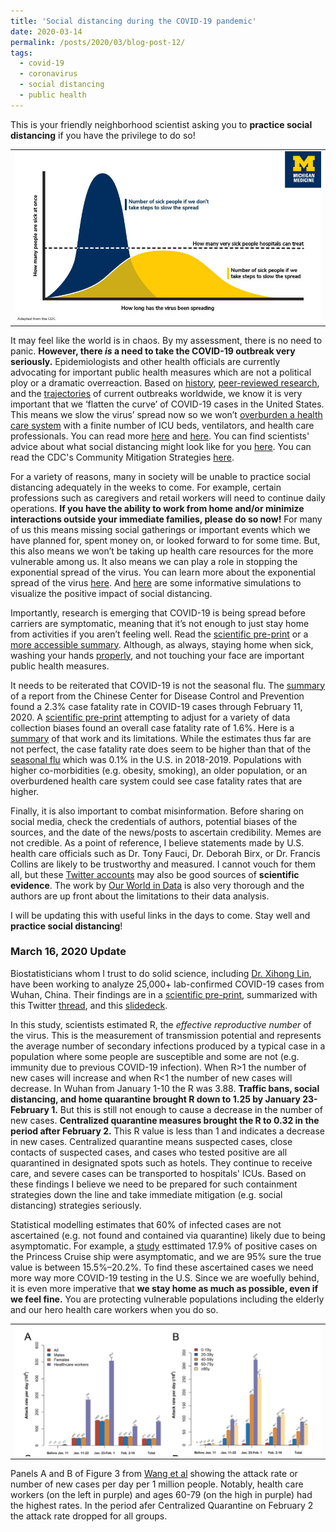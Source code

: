 ```yaml
---
title: 'Social distancing during the COVID-19 pandemic'
date: 2020-03-14
permalink: /posts/2020/03/blog-post-12/
tags:
  - covid-19
  - coronavirus
  - social distancing
  - public health
---
```


This is your friendly neighborhood scientist asking you to **practice social distancing** if you have the privilege to do so! 

<table align="center"><tr><td align="center" width="9999">
<img src="/images/Coronavirus_flattening_curve_1.jpg" align="center" width="600" alt="Project icon">
</td></tr></table>

It may feel like the world is in chaos. By my assessment, there is no need to panic. **However, there *is* a need to take the COVID-19 outbreak very seriously.** Epidemiologists and other health officials are currently advocating for important public health measures which are not a political ploy or a dramatic overreaction. Based on [history](https://www.pnas.org/content/104/18/7582), [peer-reviewed research](https://academic.oup.com/jtm/advance-article/doi/10.1093/jtm/taaa020/5735321), and the [trajectories](https://ourworldindata.org/grapher/covid-confirmed-cases-since-100th-case) of current outbreaks worldwide, we know it is very important that we ‘flatten the curve’ of COVID-19 cases in the United States. This means we slow the virus’ spread now so we won’t [overburden a health care system](https://www.statnews.com/2020/03/10/simple-math-alarming-answers-covid-19/) with a finite number of ICU beds, ventilators, and health care professionals. You can read more [here](https://healthblog.uofmhealth.org/wellness-prevention/flattening-curve-for-covid-19-what-does-it-mean-and-how-can-you-help) and [here](https://www.npr.org/sections/health-shots/2020/03/13/815502262/flattening-a-pandemics-curve-why-staying-home-now-can-save-lives). You can find scientists' advice about what social distancing might look like for you [here](https://www.theatlantic.com/family/archive/2020/03/coronavirus-what-does-social-distancing-mean/607927/). You can read the CDC's Community Mitigation Strategies [here](https://www.cdc.gov/coronavirus/2019-ncov/downloads/community-mitigation-strategy.pdf).  

For a variety of reasons, many in society will be unable to practice social distancing adequately in the weeks to come. For example, certain professions such as caregivers and retail workers will need to continue daily operations. **If you have the ability to work from home and/or minimize interactions outside your immediate families, please do so now!** For many of us this means missing social gatherings or important events which we have planned for, spent money on, or looked forward to for some time. But, this also means we won’t be taking up health care resources for the more vulnerable among us. It also means we can play a role in stopping the exponential spread of the virus. You can learn more about the exponential spread of the virus [here](https://www.youtube.com/watch?v=Kas0tIxDvrg&app=desktop). And  [here](https://www.washingtonpost.com/graphics/2020/world/corona-simulator/) are some informative simulations to visualize the positive impact of social distancing.

Importantly, research is emerging that COVID-19 is being spread before carriers are symptomatic, meaning that it’s not enough to just stay home from activities if you aren’t feeling well. Read the [scientific pre-print](https://www.medrxiv.org/content/10.1101/2020.03.05.20030502v1.full.pdf) or a [more accessible summary](https://www.sciencenews.org/article/coronavirus-most-contagious-before-during-first-week-symptoms). Although, as always, staying home when sick, washing your hands [properly](https://www.cdc.gov/handwashing/when-how-handwashing.html), and not touching your face are important public health measures.  

It needs to be reiterated that COVID-19 is not the seasonal flu. The [summary](https://jamanetwork.com/journals/jama/fullarticle/2762130) of a report from the Chinese Center for Disease Control and Prevention found a 2.3% case fatality rate in COVID-19 cases through February 11, 2020. A [scientific pre-print](https://www.medrxiv.org/content/10.1101/2020.03.04.20031104v1.full.pdf) attempting to adjust for a variety of data collection biases found an overall case fatality rate of 1.6%. Here is a [summary](https://statmodeling.stat.columbia.edu/2020/03/07/coronavirus-age-specific-fatality-ratio-estimated-using-stan/) of that work and its limitations. While the estimates thus far are not perfect, the case fatality rate does seem to be higher than that of the [seasonal flu](https://www.cdc.gov/flu/about/burden/index.html) which was 0.1% in the U.S. in 2018-2019. Populations with higher co-morbidities (e.g. obesity, smoking), an older population, or an overburdened health care system could see case fatality rates that are higher.  

Finally, it is also important to combat misinformation. Before sharing on social media, check the credentials of authors, potential biases of the sources, and the date of the news/posts to ascertain credibility. Memes are not credible. As a point of reference, I believe statements made by U.S. health care officials such as Dr. Tony Fauci, Dr. Deborah Birx, or Dr. Francis Collins are likely to be trustworthy and measured. I cannot vouch for them all, but these [Twitter accounts](https://www.forbes.com/sites/abrambrown/2020/03/14/coronavirus-the-most-essential-people-on-twitter-to-follow-during-the-covid-19-outbreak/#233ccf9275f3) may also be good sources of **scientific evidence**. The work by [Our World in Data](https://ourworldindata.org/coronavirus) is also very thorough and the authors are up front about the limitations to their data analysis.  

I will be updating this with useful links in the days to come. Stay well and **practice social distancing**!

### March 16, 2020 Update  

Biostatisticians whom I trust to do solid science, including [Dr. Xihong Lin](https://www.hsph.harvard.edu/xihong-lin/), have been working to analyze 25,000+ lab-confirmed COVID-19 cases from Wuhan, China. Their findings are in a [scientific pre-print](https://www.medrxiv.org/content/10.1101/2020.03.03.20030593v1), summarized with this Twitter [thread](https://twitter.com/XihongLin/status/1236075174069440512), and this [slidedeck](https://drive.google.com/file/d/14tGJF9tdv4osPhY1-fswLcSlWZJ9zx45/view). 

In this study, scientists estimated R, the *effective reproductive number* of the virus. This is the measurement of transmission potential and represents the average number of secondary infections produced by a typical case in a population where some people are susceptible and some are not (e.g. immunity due to previous COVID-19 infection). When R>1 the number of new cases will increase and when R<1 the number of new cases will decrease. In Wuhan from January 1-10 the R was 3.88. **Traffic bans, social distancing, and home quarantine brought R down to 1.25 by January 23-February 1.** But this is still not enough to cause a decrease in the number of new cases. **Centralized quarantine measures brought the R to 0.32 in the period after February 2.** This R value is less than 1 and indicates a decrease in new cases. Centralized quarantine means suspected cases, close contacts of suspected cases, and cases who tested positive are all quarantined in designated spots such as hotels. They continue to receive care, and severe cases can be transported to hospitals' ICUs. Based on these findings I believe we need to be prepared for such containment strategies down the line and take immediate mitigation (e.g. social distancing) strategies seriously.

Statistical modelling estimates that 60% of infected cases are not ascertained (e.g. not found and contained via quarantine) likely due to being asymptomatic. For example, a [study](https://www.medrxiv.org/content/10.1101/2020.02.20.20025866v2) esttimated 17.9% of positive cases on the Princess Cruise ship were asymptomatic, and we are 95% sure the true value is between 15.5%–20.2%. To find these ascertained cases we need more way more COVID-19 testing in the U.S. Since we are woefully behind, it is even more imperative that **we stay home as much as possible, even if we feel fine.** You are protecting vulnerable populations including the elderly and our hero health care workers when you do so.

<table align="center"><tr><td align="center" width="9999">
<img src="/images/Figure3.jpg" align="center" width="600" alt="Peak in affected over  time">
</td></tr></table>

Panels A and B of Figure 3 from [Wang et al](https://www.medrxiv.org/content/10.1101/2020.03.03.20030593v1.full.pdf+html) showing the attack rate or number of new cases per day per 1 million people. Notably, health care workers (on the left in purple) and ages 60-79 (on the high in purple) had the highest rates. In the period afer Centralized Quarantine on February 2 the attack rate dropped for all groups.
